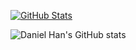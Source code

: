 <!--
### Hi there 👋

**hex0cter/hex0cter** is a ✨ _special_ ✨ repository because its `README.md` (this file) appears on your GitHub profile.

Here are some ideas to get you started:

- 🔭 I’m currently working on ...
- 🌱 I’m currently learning ...
- 👯 I’m looking to collaborate on ...
- 🤔 I’m looking for help with ...
- 💬 Ask me about ...
- 📫 How to reach me: ...
- 😄 Pronouns: ...
- ⚡ Fun fact: ...
-->


[![GitHub Stats](https://github-readme-stats.vercel.app/api?username=hex0cter&theme=default&show_icons=true&include_all_commits=true&count_private=true)](https://github.com/hex0cter/hex0cter)

![Daniel Han's GitHub stats](https://github-readme-stats.vercel.app/api?username=hex0cter&count_private=true)
